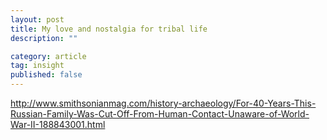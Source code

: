 ```yaml
---
layout: post
title: My love and nostalgia for tribal life
description: ""

category: article
tag: insight
published: false
---
```

http://www.smithsonianmag.com/history-archaeology/For-40-Years-This-Russian-Family-Was-Cut-Off-From-Human-Contact-Unaware-of-World-War-II-188843001.html
